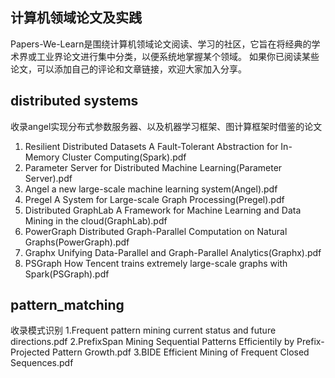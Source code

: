 ## 计算机领域论文及实践
Papers-We-Learn是围绕计算机领域论文阅读、学习的社区，它旨在将经典的学术界或工业界论文进行集中分类，以便系统地掌握某个领域。
如果你已阅读某些论文，可以添加自己的评论和文章链接，欢迎大家加入分享。

## distributed systems
收录angel实现分布式参数服务器、以及机器学习框架、图计算框架时借鉴的论文
1. Resilient Distributed Datasets A Fault-Tolerant Abstraction for In-Memory Cluster Computing(Spark).pdf
2. Parameter Server for Distributed Machine Learning(Parameter Server).pdf
3. Angel a new large-scale machine learning system(Angel).pdf
4. Pregel A System for Large-scale Graph Processing(Pregel).pdf
5. Distributed GraphLab A Framework for Machine Learning and Data Mining in the cloud(GraphLab).pdf
6. PowerGraph Distributed Graph-Parallel Computation on Natural Graphs(PowerGraph).pdf
7. Graphx Unifying Data-Parallel and Graph-Parallel Analytics(Graphx).pdf
8. PSGraph How Tencent trains extremely large-scale graphs with Spark(PSGraph).pdf

## pattern_matching
收录模式识别
1.Frequent pattern mining current status and future directions.pdf
2.PrefixSpan Mining Sequential Patterns Efficientily by Prefix-Projected Pattern Growth.pdf
3.BIDE Efficient Mining of Frequent Closed Sequences.pdf
